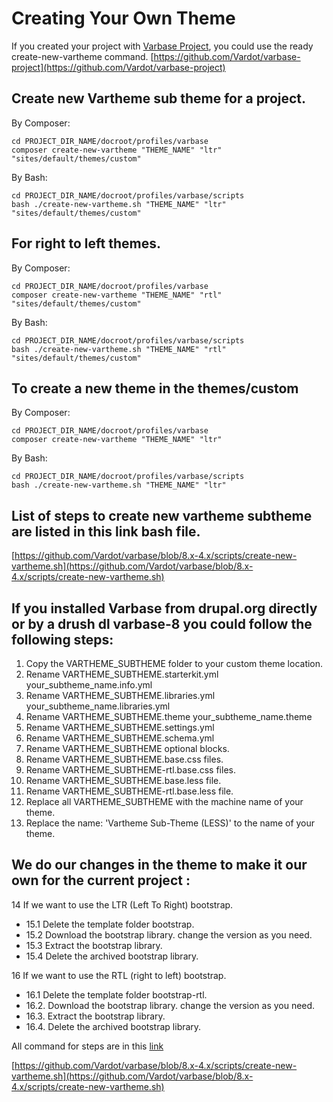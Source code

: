 # Creating Your Own Theme

If you created your project with [Varbase Project](https://github.com/Vardot/varbase-project), you could use the ready create-new-vartheme command. [https://github.com/Vardot/varbase-project](https://github.com/Vardot/varbase-project)

## Create new Vartheme sub theme for a project.

By Composer:

```text
cd PROJECT_DIR_NAME/docroot/profiles/varbase
composer create-new-vartheme "THEME_NAME" "ltr" "sites/default/themes/custom"
```

By Bash:

```text
cd PROJECT_DIR_NAME/docroot/profiles/varbase/scripts
bash ./create-new-vartheme.sh "THEME_NAME" "ltr" "sites/default/themes/custom"
```

## For right to left themes.

By Composer:

```text
cd PROJECT_DIR_NAME/docroot/profiles/varbase
composer create-new-vartheme "THEME_NAME" "rtl" "sites/default/themes/custom"
```

By Bash:

```text
cd PROJECT_DIR_NAME/docroot/profiles/varbase/scripts
bash ./create-new-vartheme.sh "THEME_NAME" "rtl" "sites/default/themes/custom"
```

## To create a new theme in the themes/custom

By Composer:

```text
cd PROJECT_DIR_NAME/docroot/profiles/varbase
composer create-new-vartheme "THEME_NAME" "ltr"
```

By Bash:

```text
cd PROJECT_DIR_NAME/docroot/profiles/varbase/scripts
bash ./create-new-vartheme.sh "THEME_NAME" "ltr"
```

## List of steps to create new vartheme subtheme are listed in this link bash file.

[https://github.com/Vardot/varbase/blob/8.x-4.x/scripts/create-new-vartheme.sh](https://github.com/Vardot/varbase/blob/8.x-4.x/scripts/create-new-vartheme.sh)

## If you installed Varbase from drupal.org directly or by a drush dl varbase-8 you could follow the following steps:

1. Copy the VARTHEME\_SUBTHEME folder to your custom theme location.
2. Rename VARTHEME\_SUBTHEME.starterkit.yml your\_subtheme\_name.info.yml
3. Rename VARTHEME\_SUBTHEME.libraries.yml your\_subtheme\_name.libraries.yml
4. Rename VARTHEME\_SUBTHEME.theme your\_subtheme\_name.theme
5. Rename VARTHEME\_SUBTHEME.settings.yml
6. Rename VARTHEME\_SUBTHEME.schema.yml
7. Rename VARTHEME\_SUBTHEME optional blocks.
8. Rename VARTHEME\_SUBTHEME.base.css files.
9. Rename VARTHEME\_SUBTHEME-rtl.base.css files.
10. Rename VARTHEME\_SUBTHEME.base.less file.
11. Rename VARTHEME\_SUBTHEME-rtl.base.less file.
12. Replace all VARTHEME\_SUBTHEME with the machine name of your theme.
13. Replace the name: 'Vartheme Sub-Theme \(LESS\)' to the name of your theme.

## We do our changes in the theme to make it our own for the current project :

14 If we want to use the LTR \(Left To Right\) bootstrap.

* 15.1 Delete the template folder bootstrap.
* 15.2 Download the bootstrap library. change the version as you need.
* 15.3 Extract the bootstrap library.
* 15.4 Delete the archived bootstrap library.

16 If we want to use the RTL \(right to left\) bootstrap.

* 16.1 Delete the template folder bootstrap-rtl.
* 16.2. Download the bootstrap library. change the version as you need.
* 16.3. Extract the bootstrap library.
* 16.4. Delete the archived bootstrap library.

All command for steps are in this [link](https://github.com/Vardot/varbase/blob/8.x-4.x/scripts/create-new-vartheme.sh)

[https://github.com/Vardot/varbase/blob/8.x-4.x/scripts/create-new-vartheme.sh](https://github.com/Vardot/varbase/blob/8.x-4.x/scripts/create-new-vartheme.sh)

